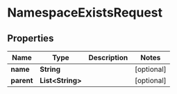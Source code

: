 

# NamespaceExistsRequest


## Properties

| Name | Type | Description | Notes |
|------------ | ------------- | ------------- | -------------|
|**name** | **String** |  |  [optional] |
|**parent** | **List&lt;String&gt;** |  |  [optional] |



